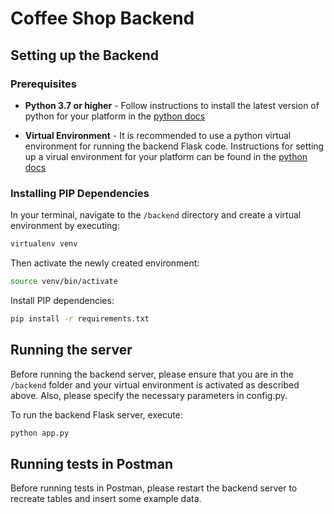 # Coffee Shop Backend

## Setting up the Backend

### Prerequisites

* **Python 3.7 or higher** - Follow instructions to install the latest version of python for your platform in the [python docs](https://docs.python.org/3/using/unix.html#getting-and-installing-the-latest-version-of-python)

* **Virtual Environment** - It is recommended to use a python virtual environment for running the backend Flask code. Instructions for setting up a virual environment for your platform can be found in the [python docs](https://packaging.python.org/guides/installing-using-pip-and-virtual-environments/)

### Installing PIP Dependencies

In your terminal, navigate to the `/backend` directory and create a virtual environment by executing:

```bash
virtualenv venv
```
Then activate the newly created environment:

```bash
source venv/bin/activate
```
Install PIP dependencies:

```bash
pip install -r requirements.txt
```
## Running the server

Before running the backend server, please ensure that you are in the `/backend` folder and your virtual environment is activated as described above. Also, please specify the necessary parameters in config.py.

To run the backend Flask server, execute:

```bash
python app.py
```
## Running tests in Postman

Before running tests in Postman, please restart the backend server to recreate tables and insert some example data.

